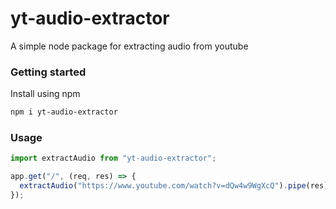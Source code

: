 # yt-audio-extractor

A simple node package for extracting audio from youtube

### Getting started

Install using npm

```bash
npm i yt-audio-extractor
```

### Usage

```javascript
import extractAudio from "yt-audio-extractor";

app.get("/", (req, res) => {
  extractAudio("https://www.youtube.com/watch?v=dQw4w9WgXcQ").pipe(res);
});
```
